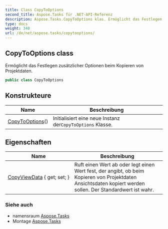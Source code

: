 ```yaml
---
title: Class CopyToOptions
second_title: Aspose.Tasks für .NET-API-Referenz
description: Aspose.Tasks.CopyToOptions klas. Ermöglicht das Festlegen zusätzlicher Optionen beim Kopieren von Projektdaten.
type: docs
weight: 340
url: /de/net/aspose.tasks/copytooptions/
---
```

## CopyToOptions class

Ermöglicht das Festlegen zusätzlicher Optionen beim Kopieren von Projektdaten.

```csharp
public class CopyToOptions
```

## Konstrukteure

| Name | Beschreibung |
| --- | --- |
| [CopyToOptions](copytooptions/)() | Initialisiert eine neue Instanz der`CopyToOptions` Klasse. |

## Eigenschaften

| Name | Beschreibung |
| --- | --- |
| [CopyViewData](../../aspose.tasks/copytooptions/copyviewdata/) { get; set; } | Ruft einen Wert ab oder legt einen Wert fest, der angibt, ob beim Kopieren von Projektdaten Ansichtsdaten kopiert werden sollen. Der Standardwert ist wahr. |

### Siehe auch

* namensraum [Aspose.Tasks](../../aspose.tasks/)
* Montage [Aspose.Tasks](../../)


